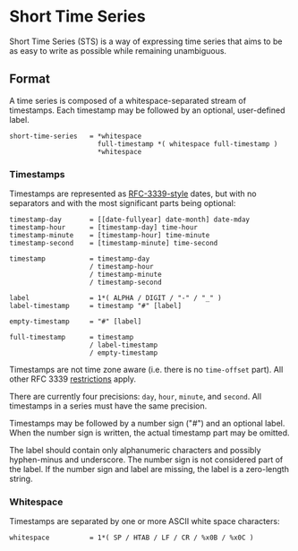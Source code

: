 
Short Time Series
=================

Short Time Series (STS) is a way of expressing time series that aims to be as
easy to write as possible while remaining unambiguous.


Format
------

A time series is composed of a whitespace-separated stream of timestamps.
Each timestamp may be followed by an optional, user-defined label.

    short-time-series   = *whitespace
                          full-timestamp *( whitespace full-timestamp )
                          *whitespace


### Timestamps

Timestamps are represented as [RFC-3339-style][rfc-3339-format] dates, but
with no separators and with the most significant parts being optional:

    timestamp-day       = [[date-fullyear] date-month] date-mday
    timestamp-hour      = [timestamp-day] time-hour
    timestamp-minute    = [timestamp-hour] time-minute
    timestamp-second    = [timestamp-minute] time-second

    timestamp           = timestamp-day
                        / timestamp-hour
                        / timestamp-minute
                        / timestamp-second

    label               = 1*( ALPHA / DIGIT / "-" / "_" )
    label-timestamp     = timestamp "#" [label]

    empty-timestamp     = "#" [label]

    full-timestamp      = timestamp
                        / label-timestamp
                        / empty-timestamp

Timestamps are not time zone aware (i.e. there is no `time-offset` part). All
other RFC 3339 [restrictions][rfc-3339-restrictions] apply.

There are currently four precisions: `day`, `hour`, `minute`, and `second`.
All timestamps in a series must have the same precision.

Timestamps may be followed by a number sign ("#") and an optional label. When
the number sign is written, the actual timestamp part may be omitted.

The label should contain only alphanumeric characters and possibly hyphen-minus
and underscore. The number sign is not considered part of the label. If the
number sign and label are missing, the label is a zero-length string.


### Whitespace

Timestamps are separated by one or more ASCII white space characters:

    whitespace          = 1*( SP / HTAB / LF / CR / %x0B / %x0C )



[rfc-3339-format]: https://tools.ietf.org/html/rfc3339#section-5.6
[rfc-3339-restrictions]: https://tools.ietf.org/html/rfc3339#section-5.7
